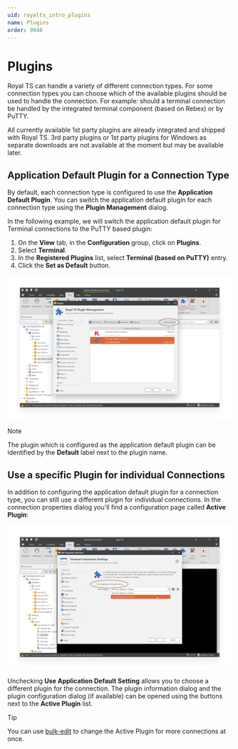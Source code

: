 ```yaml
---
uid: royalts_intro_plugins
name: Plugins
order: 9940
---
```


# Plugins
Royal TS can handle a variety of different connection types. For some connection types you can choose which of the available plugins should be used to handle the connection. For example: should a terminal connection be handled by the integrated terminal component (based on Rebex) or by PuTTY.

All currently available 1st party plugins are already integrated and shipped with Royal TS. 3rd party plugins or 1st party plugins for Windows as separate downloads are not available at the moment but may be available later.

## Application Default Plugin for a Connection Type
By default, each connection type is configured to use the **Application Default Plugin**. You can switch the application default plugin for each connection type using the **Plugin Management** dialog.

In the following example, we will switch the application default plugin for Terminal connections to the PuTTY based plugin:

1. On the **View** tab, in the **Configuration** group, click on **Plugins**.
2. Select **Terminal**.
3. In the **Registered Plugins** list, select **Terminal (based on PuTTY)** entry.
4. Click the **Set as Default** button.

![](/r2021/images/RoyalTS/GettingStarted/Plugins_01.png)

> [!Note]
> The plugin which is configured as the application default plugin can be identified by the **Default** label next to the plugin name.

## Use a specific Plugin for individual Connections
In addition to configuring the application default plugin for a connection type, you can still use a different plugin for individual connections. In the connection properties dialog you'll find a configuration page called **Active Plugin**:

![](/r2021/images/RoyalTS/GettingStarted/Plugins_02.png)

Unchecking **Use Application Default Setting** allows you to choose a different plugin for the connection. The plugin information dialog and the plugin configuration dialog (if available) can be opened using the buttons next to the **Active Plugin** list.

> [!Tip]
> You can use [bulk-edit](xref:royalts_tutorials_bulk#bulk-edit) to change the Active Plugin for more connections at once.
